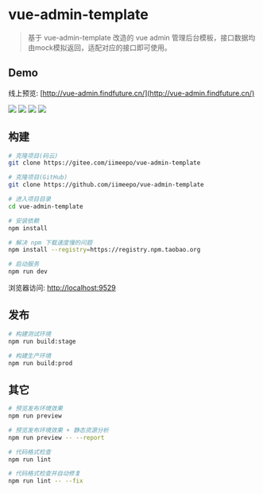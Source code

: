 # vue-admin-template

> 基于 vue-admin-template 改造的 vue admin 管理后台模板，接口数据均由mock模拟返回，适配对应的接口即可使用。

## Demo

线上预览: [http://vue-admin.findfuture.cn/](http://vue-admin.findfuture.cn/)

![](//img.cdn.aliyun.dcloud.net.cn/stream/plugin_screens/499f9040-d6eb-11ea-aa0f-8ba3ce0886f3_0.png?1596613611)
![](//img.cdn.aliyun.dcloud.net.cn/stream/plugin_screens/499f9040-d6eb-11ea-aa0f-8ba3ce0886f3_1.png?1596613615)
![](//img.cdn.aliyun.dcloud.net.cn/stream/plugin_screens/499f9040-d6eb-11ea-aa0f-8ba3ce0886f3_2.png?1596613621)
![](//img.cdn.aliyun.dcloud.net.cn/stream/plugin_screens/499f9040-d6eb-11ea-aa0f-8ba3ce0886f3_3.png?1596613625)

## 构建

```bash
# 克隆项目(码云)
git clone https://gitee.com/iimeepo/vue-admin-template

# 克隆项目(GitHub)
git clone https://github.com/iimeepo/vue-admin-template

# 进入项目目录
cd vue-admin-template

# 安装依赖
npm install

# 解决 npm 下载速度慢的问题
npm install --registry=https://registry.npm.taobao.org

# 启动服务
npm run dev
```

浏览器访问: [http://localhost:9529](http://localhost:9529)

## 发布

```bash
# 构建测试环境
npm run build:stage

# 构建生产环境
npm run build:prod
```

## 其它

```bash
# 预览发布环境效果
npm run preview

# 预览发布环境效果 + 静态资源分析
npm run preview -- --report

# 代码格式检查
npm run lint

# 代码格式检查并自动修复
npm run lint -- --fix
```
